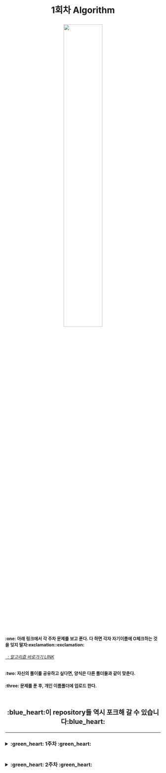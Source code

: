 <h1 align = "center"> 1회차 Algorithm</p>

<img src="https://quotefancy.com/media/wallpaper/3840x2160/386847-Robert-H-Schuller-Quote-Tough-times-never-last-but-tough-people-do.jpg" width="50%"/>

<h4>:one: 아래 링크에서 각 주차 문제를 보고 푼다. 다 하면 각자 자기이름에 O체크하는 것을 잊지 말자:exclamation::exclamation: </p>
<a href = "https://docs.google.com/spreadsheets/d/1SySxnr7KsptZtsbRjxXab3WepswQ34-kEJ-pxEWZluk/edit#gid=805159952"><h6>&nbsp;&nbsp;: 알고리즘 바로가기 LINK</a>
<h4>:two: 자신의 풀이를 공유하고 싶다면, 양식은 다른 폴더들과 같이 맞춘다.
<h4>:three: 문제를 푼 후, 개인 이름폴더에 업로드 한다.</p>

<br>
<h2 align='center'> :blue_heart:이 repository들 역시 포크해 갈 수 있습니다:blue_heart: </p>
<hr>
<h3><details>
<summary> :green_heart: 1주차 :green_heart: </summary>
<a href = "https://blog.naver.com/gomdorij/222378166335"><h3> :notebook_with_decorative_cover: 강의노트 : Stack, Queue </a>
<a href = "https://blog.naver.com/gomdorij/222386647914"><h3> :sweat: 접근방식 </a></details>
<br>
<h3><details>
<summary> :green_heart: 2주차 :green_heart: </summary>
<a href = "https://blog.naver.com/gomdorij/222397074903"><h3> :notebook_with_decorative_cover: 강의노트 : 완전탐색, 이분탐색 </a></details> 
<br>
<br>
